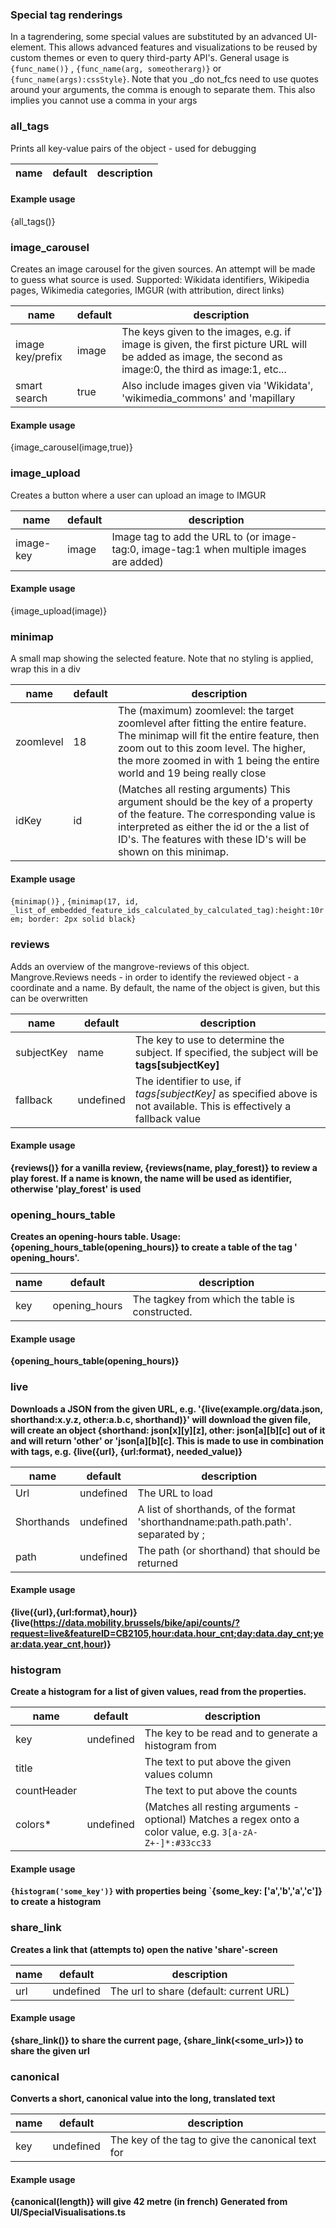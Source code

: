 ### Special tag renderings

In a tagrendering, some special values are substituted by an advanced UI-element. This allows advanced features and
visualizations to be reused by custom themes or even to query third-party API's. General usage is `{func_name()}`
, `{func_name(arg, someotherarg)}` or `{func_name(args):cssStyle}`. Note that you _do not_fcs need to use quotes around
your arguments, the comma is enough to separate them. This also implies you cannot use a comma in your args

### all_tags

Prints all key-value pairs of the object - used for debugging

name | default | description
------ | --------- | -------------

#### Example usage

{all_tags()}

### image_carousel

Creates an image carousel for the given sources. An attempt will be made to guess what source is used. Supported:
Wikidata identifiers, Wikipedia pages, Wikimedia categories, IMGUR (with attribution, direct links)

name | default | description
------ | --------- | -------------
image key/prefix | image | The keys given to the images, e.g. if <span class='literal-code'>image</span> is given, the first picture URL will be added as <span class='literal-code'>image</span>, the second as <span class='literal-code'>image:0</span>, the third as <span class='literal-code'>image:1</span>, etc...
smart search | true | Also include images given via 'Wikidata', 'wikimedia_commons' and 'mapillary

#### Example usage

{image_carousel(image,true)}

### image_upload

Creates a button where a user can upload an image to IMGUR

name | default | description
------ | --------- | -------------
image-key | image | Image tag to add the URL to (or image-tag:0, image-tag:1 when multiple images are added)

#### Example usage

{image_upload(image)}

### minimap

A small map showing the selected feature. Note that no styling is applied, wrap this in a div

name | default | description
------ | --------- | -------------
zoomlevel | 18 | The (maximum) zoomlevel: the target zoomlevel after fitting the entire feature. The minimap will fit the entire feature, then zoom out to this zoom level. The higher, the more zoomed in with 1 being the entire world and 19 being really close
idKey | id | (Matches all resting arguments) This argument should be the key of a property of the feature. The corresponding value is interpreted as either the id or the a list of ID's. The features with these ID's will be shown on this minimap.

#### Example usage

`{minimap()}`
, `{minimap(17, id, _list_of_embedded_feature_ids_calculated_by_calculated_tag):height:10rem; border: 2px solid black}`

### reviews

Adds an overview of the mangrove-reviews of this object. Mangrove.Reviews needs - in order to identify the reviewed
object - a coordinate and a name. By default, the name of the object is given, but this can be overwritten

name | default | description
------ | --------- | -------------
subjectKey | name | The key to use to determine the subject. If specified, the subject will be <b>tags[subjectKey]</b>
fallback | undefined | The identifier to use, if <i>tags[subjectKey]</i> as specified above is not available. This is effectively a fallback value

#### Example usage

<b>{reviews()}<b> for a vanilla review, <b>{reviews(name, play_forest)}</b> to review a play forest. If a name is known,
the name will be used as identifier, otherwise 'play_forest' is used

### opening_hours_table

Creates an opening-hours table. Usage: {opening_hours_table(opening_hours)} to create a table of the tag '
opening_hours'.

name | default | description
------ | --------- | -------------
key | opening_hours | The tagkey from which the table is constructed.

#### Example usage

{opening_hours_table(opening_hours)}

### live

Downloads a JSON from the given URL, e.g. '{live(example.org/data.json, shorthand:x.y.z, other:a.b.c, shorthand)}' will
download the given file, will create an object {shorthand: json[x][y][z], other: json[a][b][c] out of it and will
return 'other' or 'json[a][b][c]. This is made to use in combination with tags, e.g. {live({url}, {url:format},
needed_value)}

name | default | description
------ | --------- | -------------
Url | undefined | The URL to load
Shorthands | undefined | A list of shorthands, of the format 'shorthandname:path.path.path'. separated by ;
path | undefined | The path (or shorthand) that should be returned

#### Example usage

{live({url},{url:format},hour)}
{live(https://data.mobility.brussels/bike/api/counts/?request=live&featureID=CB2105,hour:data.hour_cnt;day:data.day_cnt;year:data.year_cnt,hour)}

### histogram

Create a histogram for a list of given values, read from the properties.

name | default | description
------ | --------- | -------------
key | undefined | The key to be read and to generate a histogram from
title |  | The text to put above the given values column
countHeader |  | The text to put above the counts
colors* | undefined | (Matches all resting arguments - optional) Matches a regex onto a color value, e.g. `3[a-zA-Z+-]*:#33cc33`

#### Example usage

`{histogram('some_key')}` with properties being `{some_key: ['a','b','a','c']} to create a histogram

### share_link

Creates a link that (attempts to) open the native 'share'-screen

name | default | description
------ | --------- | -------------
url | undefined | The url to share (default: current URL)

#### Example usage

{share_link()} to share the current page, {share_link(<some_url>)} to share the given url

### canonical

Converts a short, canonical value into the long, translated text

name | default | description
------ | --------- | -------------
key | undefined | The key of the tag to give the canonical text for

#### Example usage

{canonical(length)} will give 42 metre (in french) Generated from UI/SpecialVisualisations.ts